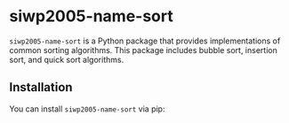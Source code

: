 # siwp2005-name-sort

`siwp2005-name-sort` is a Python package that provides implementations of common sorting algorithms. This package includes bubble sort, insertion sort, and quick sort algorithms.

## Installation

You can install `siwp2005-name-sort` via pip:

